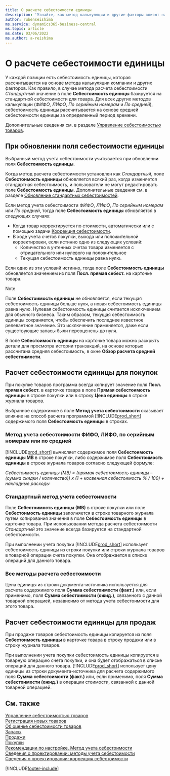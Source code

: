 ```yaml
---
title: О расчете себестоимости единицы
description: 'Узнайте, как метод калькуляции и другие факторы влияют на поле «Себестоимость единицы» на карточке «Товар».'
author: rubenseishima
ms.service: dynamics365-business-central
ms.topic: article
ms.date: 03/06/2022
ms.author: a-reishima
---
```

# О расчете себестоимости единицы

У каждой позиции есть себестоимость единицы, которая рассчитывается на основе метода калькуляции компании и других факторов. Как правило, в случае метода расчета себестоимости *Стандартный* значение в поле **Себестоимость единицы** базируется на стандартной себестоимости для товара. Для всех других методов калькуляции (*ФИФО*, *ЛИФО*, *По серийным номерам* и *По средней*), себестоимость единицы рассчитывается на основе средней себестоимости единицы за определенный период времени.  

Дополнительные сведения см. в разделе [Управление себестоимостью товаров](finance-manage-inventory-costs.md).  

## При обновлении поля себестоимости единицы

Выбранный метод учета себестоимости учитывается при обновлении поля **Себестоимость единицы**.

Когда метод расчета себестоимости установлен как *Стандартный*, поле **Себестоимость единицы** обновляется всякий раз, когда изменяется стандартная себестоимость, и пользователи не могут редактировать поле **Себестоимость единицы**. Дополнительные сведения см. в разделе [Обновление стандартных себестоимостей](finance-how-to-update-standard-costs.md).

Если метод учета себестоимости *ФИФО*, *ЛИФО*, *По серийным номерам* или *По средней*, тогда поле **Себестоимость единицы** обновляется в следующих случаях:

* Когда товар корректируется по стоимости, автоматически или с помощью задачи [Коррекция себестоимости](inventory-how-adjust-item-costs.md#to-adjust-item-costs-manually).
* В ходе учета счетов покупки, выхода или положительной корректировки, если истинно одно из следующих условий:
  * Количество в учтенных счетах товара изменяется с отрицательного или нулевого на положительное
  * Текущая себестоимость единицы равна нулю.

Если одно из эти условий истинно, тогда поле **Себестоимость единицы** обновляется значением из поля **Посл. прямая себест.** на карточке товара.

> [!NOTE]
> Поле **Себестоимость единицы** не обновляется, если текущая себестоимость единицы больше нуля, а новая себестоимость единицы равна нулю. Нулевая себестоимость единицы считается исключением для обычного бизнеса. Таким образом, текущая себестоимость единицы сохраняется, чтобы обеспечить последнее известное релевантное значение. Это исключение применяется, даже если существующие запасы были переоценены до нуля.

В поле **Себестоимость единицы** на карточке товара можно раскрыть детали для просмотра истории транзакций, на основе которых рассчитана средняя себестоимость, в окне **Обзор расчета средней себестоимости**.

## Расчет себестоимости единицы для покупок

При покупке товаров программа всегда копирует значение поля **Посл. прямая себест.** в карточке товара в поле **Прямая себестоимость единицы** в строке покупки или в строку **Цена единицы** в строке журнала товаров.

Выбранное содержимое в поле **Метод учета себестоимости** оказывает влияние на способ расчета программой [!INCLUDE[prod_short](includes/prod_short.md)] содержимого поля **Себестоимость единицы** в строках.

### Метод учета себестоимости ФИФО, ЛИФО, по серийным номерам или по средней

[!INCLUDE[prod_short](includes/prod_short.md)] вычисляет содержимое поля **Себестоимость единицы МВ** в строке покупки, либо содержимое поля **Себестоимость единицы** в строке журнала товаров согласно следующей формуле:

*Себестоимость единицы (МВ) = (прямая себестоимость единицы – (сумма скидки / количество)) x (1 + косвенная себестоимость % / 100) + накладные расходы*

### Стандартный метод учета себестоимости

Поле **Себестоимость единицы (МВ)** в строке покупки или поле **Себестоимость единицы** заполняется в строке товарного журнала путем копирования значения в поле **Себестоимость единицы** в карточке товара. При использовании метода расчета себестоимости *Стандартный* это значение всегда базируется на стандартной себестоимости.

При выполнении учета покупки [!INCLUDE[prod_short](includes/prod_short.md)] использует себестоимость единицы из строки покупки или строки журнала товаров в товарной операции счета покупки. Она отображается в списке операций для данного товара.

### Все методы расчета себестоимости

Цена единицы из строки документа\-источника используется для расчета содержимого поля **Сумма себестоимости (факт.)** или, если применимо, поля **Сумма себестоимости (ожид.)**, связанного с данной товарной операцией, независимо от метода учета себестоимости для этого товара.

## Расчет себестоимости единицы для продаж

При продаже товаров себестоимость единицы копируется из поля **Себестоимость единицы** в карточке товара в строку продажи или в строку журнала товаров.

При выполнении учета покупки себестоимость единицы копируется в товарную операцию счета покупки, и она будет отображаться в списке операций для данного товара. [!INCLUDE[prod_short](includes/prod_short.md)] использует цену единицы из строки документа\-источника для расчета содержимого поля **Сумма себестоимости (факт.)** или, если применимо, поля **Сумма себестоимости (ожид.)** в операции стоимости, связанной с данной товарной операцией.

## См. также

[Управление себестоимостью товаров](finance-manage-inventory-costs.md)  
[Регистрация новых товаров](inventory-how-register-new-items.md)  
[Об оценке себестоимости товаров](finance-learn-about-costing.md)  
[Запасы](inventory-manage-inventory.md)  
[Продажи](sales-manage-sales.md)  
[Покупки](purchasing-manage-purchasing.md)  
[Рекомендации по настройке. Метод учета себестоимости](setup-best-practices-costing-method.md)  
[Сведения о проектировании: методы учета себестоимости](design-details-costing-methods.md)  
[Сведения о проектировании: коррекция себестоимости](design-details-cost-adjustment.md)  

[!INCLUDE[footer-include](includes/footer-banner.md)]
